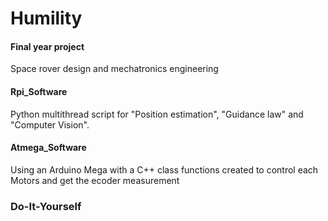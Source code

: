 # Humility

#### Final year project
Space rover design and mechatronics engineering

#### Rpi_Software
Python multithread script for "Position estimation", "Guidance law" and "Computer Vision".

#### Atmega_Software 
Using an Arduino Mega with a C++ class functions created to control each Motors and get the ecoder measurement


### Do-It-Yourself
